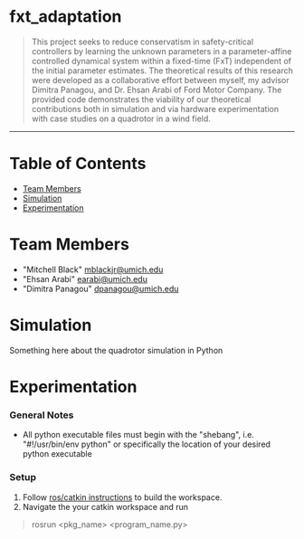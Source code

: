 # fxt_adaptation
> This project seeks to reduce conservatism in safety-critical controllers by learning the unknown parameters in a parameter-affine controlled dynamical system within a fixed-time (FxT) independent of the initial parameter estimates. The theoretical results of this research were developed as a collaborative effort between myself, my advisor Dimitra Panagou, and Dr. Ehsan Arabi of Ford Motor Company. The provided code demonstrates the viability of our theoretical contributions both in simulation and via hardware experimentation with case studies on a quadrotor in a wind field.
<hr>

# Table of Contents
* [Team Members](#team-members)</br>
* [Simulation](#simulation)</br>
* [Experimentation](#experimentation)

# <a name="team-members"></a>Team Members
* "Mitchell Black" <mblackjr@umich.edu>
* "Ehsan Arabi" <earabi@umich.edu>
* "Dimitra Panagou" <dpanagou@umich.edu>

# <a name="simulation"></a>Simulation
Something here about the quadrotor simulation in Python

# <a name="experimentation"></a>Experimentation
### General Notes
* All python executable files must begin with the "shebang", i.e. "#!/usr/bin/env python" or specifically the location of your desired python executable
### Setup
1. Follow [ros/catkin instructions](http://wiki.ros.org/catkin/Tutorials/create_a_workspace) to build the workspace.
2. Navigate the your catkin workspace and run
> rosrun <pkg_name> <program_name.py>

